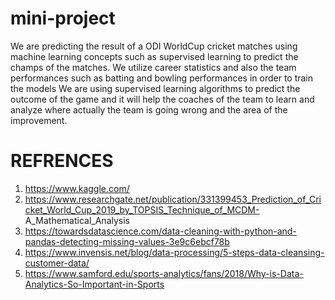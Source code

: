 # mini-project
We are predicting the result of a ODI WorldCup cricket matches using machine learning concepts such as supervised learning to predict the champs of the matches. We utilize career statistics and also the team performances such as batting and bowling performances in order to train the models We are using supervised learning algorithms to predict the outcome of the game and it will help the coaches of the team to learn and analyze where actually the team is going wrong and the area of the improvement.

 # REFRENCES

1.	https://www.kaggle.com/
2.	https://www.researchgate.net/publication/331399453_Prediction_of_Cricket_World_Cup_2019_by_TOPSIS_Technique_of_MCDM-     A_Mathematical_Analysis
3.	https://towardsdatascience.com/data-cleaning-with-python-and-pandas-detecting-missing-values-3e9c6ebcf78b
4.	https://www.invensis.net/blog/data-processing/5-steps-data-cleansing-customer-data/
5.	https://www.samford.edu/sports-analytics/fans/2018/Why-is-Data-Analytics-So-Important-in-Sports
